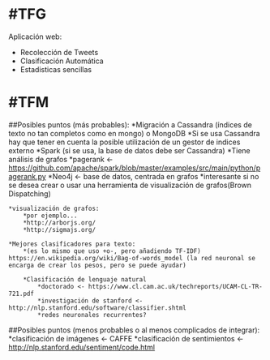 #TFG
===
Aplicación web:
* Recolección de Tweets
* Clasificación Automática
* Estadisticas sencillas

#TFM
===
##Posibles puntos (más probables):
	*Migración a Cassandra (índices de texto no tan completos como en mongo) o MongoDB
		*Si se usa Cassandra hay que tener en cuenta la posible utilización de un gestor de indices externo
	*Spark (si se usa, la base de datos debe ser Cassandra)
		*Tiene análisis de grafos
		*pagerank <- https://github.com/apache/spark/blob/master/examples/src/main/python/pagerank.py
	*Neo4j <- base de datos, centrada en grafos
		*interesante si no se desea crear o usar una herramienta de visualización de grafos(Brown Dispatching)

	*visualización de grafos:
		*por ejemplo...
		*http://arborjs.org/
		*http://sigmajs.org/

	*Mejores clasificadores para texto:
		*(es lo mismo que uso +o-, pero añadiendo TF-IDF) https://en.wikipedia.org/wiki/Bag-of-words_model (la red neuronal se encarga de crear los pesos, pero se puede ayudar)

		*Clasificación de lenguaje natural
			*doctorado <- https://www.cl.cam.ac.uk/techreports/UCAM-CL-TR-721.pdf
			*investigación de stanford <- http://nlp.stanford.edu/software/classifier.shtml
			*redes neuronales recurrentes?

##Posibles puntos (menos probables o al menos complicados de integrar):
	*clasificación de imágenes <- CAFFE
	*clasificación de sentimientos <- http://nlp.stanford.edu/sentiment/code.html


